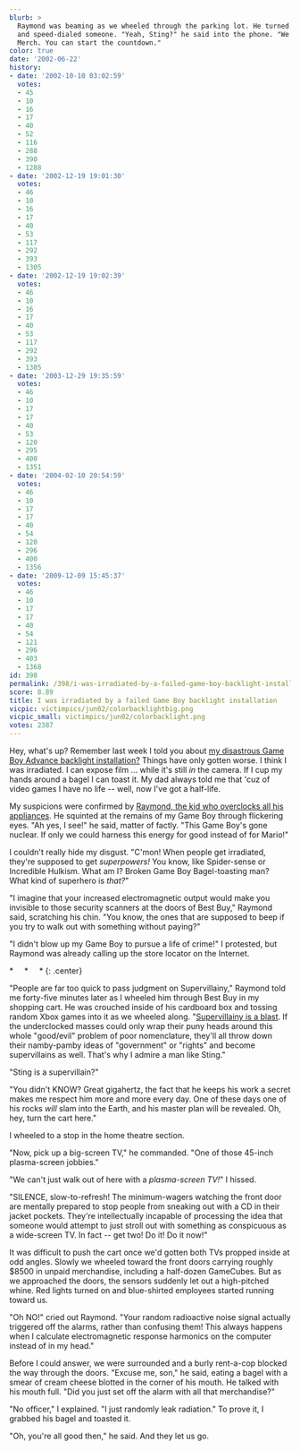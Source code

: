 ```yaml
---
blurb: >
  Raymond was beaming as we wheeled through the parking lot. He turned on his cell-phone
  and speed-dialed someone. "Yeah, Sting?" he said into the phone. "We've got the
  Merch. You can start the countdown."
color: true
date: '2002-06-22'
history:
- date: '2002-10-10 03:02:59'
  votes:
  - 45
  - 10
  - 16
  - 17
  - 40
  - 52
  - 116
  - 288
  - 390
  - 1288
- date: '2002-12-19 19:01:30'
  votes:
  - 46
  - 10
  - 16
  - 17
  - 40
  - 53
  - 117
  - 292
  - 393
  - 1305
- date: '2002-12-19 19:02:39'
  votes:
  - 46
  - 10
  - 16
  - 17
  - 40
  - 53
  - 117
  - 292
  - 393
  - 1305
- date: '2003-12-29 19:35:59'
  votes:
  - 46
  - 10
  - 17
  - 17
  - 40
  - 53
  - 120
  - 295
  - 400
  - 1351
- date: '2004-02-10 20:54:59'
  votes:
  - 46
  - 10
  - 17
  - 17
  - 40
  - 54
  - 120
  - 296
  - 400
  - 1356
- date: '2009-12-09 15:45:37'
  votes:
  - 46
  - 10
  - 17
  - 17
  - 40
  - 54
  - 121
  - 296
  - 403
  - 1368
id: 398
permalink: /398/i-was-irradiated-by-a-failed-game-boy-backlight-installation/
score: 8.89
title: I was irradiated by a failed Game Boy backlight installation
vicpic: victimpics/jun02/colorbacklightbig.png
vicpic_small: victimpics/jun02/colorbacklight.png
votes: 2387
---
```


Hey, what's up? Remember last week I told you about [my disastrous Game
Boy Advance backlight installation?](%ARTICLE[388]%) Things have
only gotten worse. I think I was irradiated. I can expose film ... while
it's still *in* the camera. If I cup my hands around a bagel I can toast
it. My dad always told me that 'cuz of video games I have no life --
well, now I've got a half-life.

My suspicions were confirmed by [Raymond, the kid who overclocks all his
appliances](%ARTICLE[13]%). He squinted at the remains of my Game
Boy through flickering eyes. "Ah yes, I see!" he said, matter of factly.
"This Game Boy's gone nuclear. If only we could harness this energy for
good instead of for Mario!"

I couldn't really hide my disgust. "C'mon! When people get irradiated,
they're supposed to get *superpowers!* You know, like Spider-sense or
Incredible Hulkism. What am I? Broken Game Boy Bagel-toasting man? What
kind of superhero is *that?*"

"I imagine that your increased electromagnetic output would make you
invisible to those security scanners at the doors of Best Buy," Raymond
said, scratching his chin. "You know, the ones that are supposed to beep
if you try to walk out with something without paying?"

"I didn't blow up my Game Boy to pursue a life of crime!" I protested,
but Raymond was already calling up the store locator on the Internet.

\* &nbsp; &nbsp; \* &nbsp; &nbsp; \*
{: .center}

"People are far too quick to pass judgment on Supervillainy," Raymond
told me forty-five minutes later as I wheeled him through Best Buy in my
shopping cart. He was crouched inside of his cardboard box and tossing
random Xbox games into it as we wheeled along. "[Supervillainy is a
blast](%ARTICLE[194]%). If the underclocked masses could only wrap
their puny heads around this whole "good/evil" problem of poor
nomenclature, they'll all throw down their namby-pamby ideas of
"government" or "rights" and become supervillains as well. That's why I
admire a man like Sting."

"Sting is a supervillain?"

"You didn't KNOW? Great gigahertz, the fact that he keeps his work a
secret makes me respect him more and more every day. One of these days
one of his rocks *will* slam into the Earth, and his master plan will be
revealed. Oh, hey, turn the cart here."

I wheeled to a stop in the home theatre section.

"Now, pick up a big-screen TV," he commanded. "One of those 45-inch
plasma-screen jobbies."

"We can't just walk out of here with a *plasma-screen TV!*" I hissed.

"SILENCE, slow-to-refresh! The minimum-wagers watching the front door
are mentally prepared to stop people from sneaking out with a CD in
their jacket pockets. They're intellectually incapable of processing the
idea that someone would attempt to just stroll out with something as
conspicuous as a wide-screen TV. In fact -- get two! Do it! Do it now!"

It was difficult to push the cart once we'd gotten both TVs propped
inside at odd angles. Slowly we wheeled toward the front doors carrying
roughly $8500 in unpaid merchandise, including a half-dozen GameCubes.
But as we approached the doors, the sensors suddenly let out a
high-pitched whine. Red lights turned on and blue-shirted employees
started running toward us.

"Oh NO!" cried out Raymond. "Your random radioactive noise signal
actually triggered off the alarms, rather than confusing them! This
always happens when I calculate electromagnetic response harmonics on
the computer instead of in my head."

Before I could answer, we were surrounded and a burly rent-a-cop blocked
the way through the doors. "Excuse me, son," he said, eating a bagel
with a smear of cream cheese blotted in the corner of his mouth. He
talked with his mouth full. "Did you just set off the alarm with all
that merchandise?"

"No officer," I explained. "I just randomly leak radiation." To prove
it, I grabbed his bagel and toasted it.

"Oh, you're all good then," he said. And they let us go.